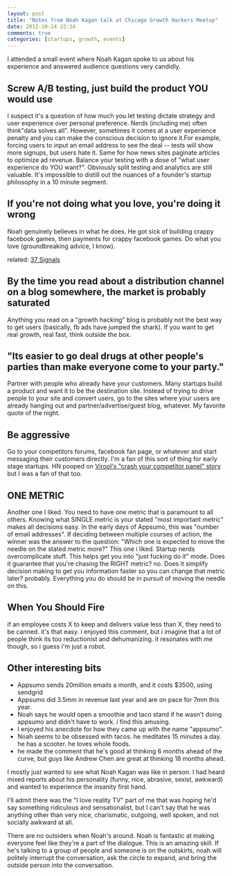 ```yaml
---
layout: post
title: "Notes from Noah Kagan talk at Chicago Growth Hackers Meetup"
date: 2012-10-24 22:34
comments: true
categories: [startups, growth, events]
---
```


I attended a small event where Noah Kagan spoke to us about his experience and answered audience questions very candidly.

## Screw A/B testing, just build the product YOU would use ##

I suspect it's a question of how much you let testing dictate strategy and user experience over personal preference. Nerds (including me) often think"data solves all". However, sometimes it comes at a user experience penalty and you can make the conscious decision to ignore it.For example, forcing users to input an email address to see the deal -- tests will show more signups, but users hate it. Same for how news sites paginate articles to optimize ad revenue. Balance your testing with a dose of "what user experience do YOU want?". Obviously split testing and analytics are still valuable. It's impossible to distill out the nuances of a founder's startup philosophy in a 10 minute segment.

## If you're not doing what you love, you're doing it wrong ##

Noah genuinely believes in what he does. He got sick of building crappy facebook games, then payments for crappy facebook games. Do what you love (groundbreaking advice, I know).

related: [37 Signals](http://37signals.com/svn/posts/2235-work-on-your-best-idea)

## By the time you read about a distribution channel on a blog somewhere, the market is probably saturated ##

Anything you read on a "growth hacking" blog is probably not the best way to get users (basically, fb ads have jumped the shark). If you want to get real growth, real fast, think outside the box.

## "Its easier to go deal drugs at other people's parties than make everyone come to your party." ##

Partner with people who already have your customers. Many startups build a product and want it to be the destination site. Instead of trying to drive people to your site and convert users, go to the sites where your users are already hanging out and partner/advertise/guest blog, whatever.  My favorite quote of the night.

## Be aggressive ##

Go to your competitors forums, facebook fan page, or whatever and start messaging their customers directly. I'm a fan of this sort of thing for early stage startups. HN pooped on [Virool's "crash your competitor panel" story](http://www.virool.com/blog/how-to-land-fortune-100-brand-for-a-startup/) but I was a fan of that too.

## ONE METRIC ##

Another one I liked. You need to have one metric that is paramount to all others. Knowing what SINGLE metric is your stated "most important metric" makes all decisions easy.  In the early days of Appsumo, this was "number of email addresses". If deciding between multiple courses of action, the winner was the answer to the question: "Which one is expected to move the needle on the stated metric more?" This one i liked.  Startup nerds overcomplicate stuff. This helps get you into "just fucking do it" mode.  Does it guarantee that you're chasing the RIGHT metric? no. Does it simplify decision making to get you information faster so you can change that metric later? probably. Everything you do should be in pursuit of moving the needle on this.

## When You Should Fire ##

if an employee costs X to keep and delivers value less than X, they need to be canned. it's that easy. i enjoyed this comment, but i imagine that a lot of people think its too reductionist and dehumanizing. it resonates with me though, so i guess i'm just a robot.


## Other interesting bits ##

- Appsumo sends 20million emails a month, and it costs $3500, using sendgrid
- Appsumo did 3.5mm in revenue last year and are on pace for 7mm this year.
- Noah says he would open a smoothie and taco stand if he wasn't doing appsumo and didn't have to work. i find this amusing.
- I enjoyed his anecdote for how they came up with the name "appsumo".
- Noah seems to be obsessed with tacos. he meditates 15 minutes a day. he has a scooter. he loves whole foods.
- he made the comment that he's good at thinking 6 months ahead of the curve, but guys like Andrew Chen are great at thinking 18 months ahead.

I mostly just wanted to see what Noah Kagan was like in person. I had heard mixed reports about his personality (funny, nice, abrasive, sexist, awkward) and wanted to experience the insanity first hand.

I'll admit there was the "I love reality TV" part of me that was hoping he'd say something ridiculous and sensationalist, but I can't say that he was anything other than very nice, charismatic, outgoing, well spoken, and not socially awkward at all.

There are no outsiders when Noah's around.  Noah is fantastic at making everyone feel like they're a part of the dialogue.  This is an amazing skill. If he's talking to a group of people and someone is on the outskirts, noah will politely interrupt the conversation, ask the circle to expand, and bring the outside person into the conversation.
